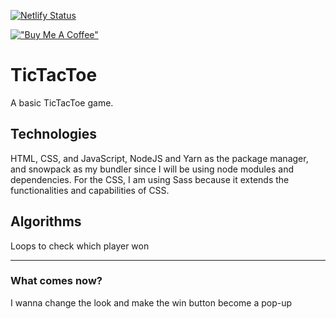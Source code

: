 [![Netlify Status](https://api.netlify.com/api/v1/badges/5bf4d368-d136-40aa-9bd8-70f535f4ead8/deploy-status)](https://app.netlify.com/sites/aadelafattah-tictactoe-web/deploys)

[!["Buy Me A Coffee"](https://www.buymeacoffee.com/assets/img/custom_images/orange_img.png)](https://www.buymeacoffee.com/aadele)

# TicTacToe

A basic TicTacToe game.

## Technologies

HTML, CSS, and JavaScript, NodeJS and Yarn as the package manager, and snowpack as my bundler since I will be using node modules and dependencies.
For the CSS, I am using Sass because it extends the functionalities and capabilities of CSS.

## Algorithms

Loops to check which player won

---

### What comes now?

I wanna change the look and make the win button become a pop-up
